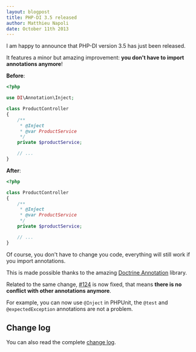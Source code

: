 ```yaml
---
layout: blogpost
title: PHP-DI 3.5 released
author: Matthieu Napoli
date: October 11th 2013
---
```


I am happy to announce that PHP-DI version 3.5 has just been released.

It features a minor but amazing improvement: **you don't have to import annotations anymore**!

**Before**:

```php
<?php

use DI\Annotation\Inject;

class ProductController
{
    /**
     * @Inject
     * @var ProductService
     */
    private $productService;

    // ...
}
```

**After**:

```php
<?php

class ProductController
{
    /**
     * @Inject
     * @var ProductService
     */
    private $productService;

    // ...
}
```

Of course, you don't have to change you code, everything will still work if you import annotations.

This is made possible thanks to the amazing [Doctrine Annotation](https://github.com/doctrine/annotations) library.

Related to the same change, [#124](https://github.com/PHP-DI/PHP-DI/issues/124) is now fixed, that means **there is
no conflict with other annotations anymore**.

For example, you can now use `@Inject` in PHPUnit, the `@test` and `@expectedException` annotations are not a problem.

## Change log

You can also read the complete [change log](../change-log.md).
